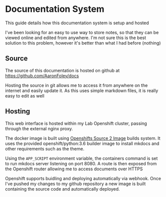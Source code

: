 # Documentation System

This guide details how this documentation system is setup and hosted

I've been looking for an easy to use way to store notes, so that they can be viewed online and edited from anywhere.
I'm not sure this is the best solution to this problem, however it's better than what I had before (nothing)

## Source

The source of this documentation is hosted on github at <https://github.com/AaronFoley/docs>

Hosting the source in git allows me to access it from anywhere on the internet and easily update it.
As this uses simple markdown files, it is really easy to edit as well

## Hosting

This web interface is hosted within my Lab Openshift cluster, passing through the external nginx proxy.

The docker image is built using [Openshifts Source 2 Image](https://docs.okd.io/3.10/dev_guide/builds/index.html) builds system.
It uses the provided openshift/python:3.6 builder image to install mkdocs and other requirements such as the theme.

Using the `APP_SCRIPT` environment variable, the containers command is set to run mkdocs server listening on port 8080.
A route is then exposed from the Openshift router allowing me to access documents over HTTPS

Openshift supports buidling and deploying automatically via webhook. Once I've pushed my changes to my github repository a
new image is built containing the source code and automatically deployed.
